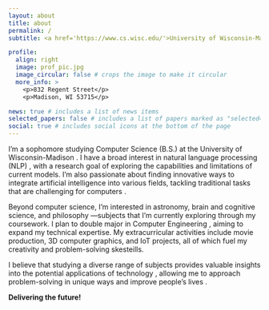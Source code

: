 ```yaml
---
layout: about
title: about
permalink: /
subtitle: <a href='https://www.cs.wisc.edu/'>University of Wisconsin-Madison</a>. Madison, WI

profile:
  align: right
  image: prof_pic.jpg
  image_circular: false # crops the image to make it circular
  more_info: >
    <p>832 Regent Street</p>
    <p>Madison, WI 53715</p>

news: true # includes a list of news items
selected_papers: false # includes a list of papers marked as "selected={true}"
social: true # includes social icons at the bottom of the page
---
```

<!-- Write your biography here. Tell the world about yourself. Link to your favorite [subreddit](http://reddit.com). You can put a picture in, too. The code is already in, just name your picture `prof_pic.jpg` and put it in the `img/` folder.

Put your address / P.O. box / other info right below your picture. You can also disable any of these elements by editing `profile` property of the YAML header of your `_pages/about.md`. Edit `_bibliography/papers.bib` and Jekyll will render your [publications page](/al-folio/publications/) automatically.

Link to your social media connections, too. This theme is set up to use [Font Awesome icons](https://fontawesome.com/) and [Academicons](https://jpswalsh.github.io/academicons/), like the ones below. Add your Facebook, Twitter, LinkedIn, Google Scholar, or just disable all of them. -->

<!--I’m a **sophomore studying Computer Science** (B.S.) at the  **University of Wisconsin-Madison** . I have a broad interest in  **natural language processing (NLP)** , with a research goal of exploring the **capabilities and limitations** of current models. I’m also passionate about finding **innovative ways to integrate artificial intelligence** into various fields, tackling  **traditional tasks that are challenging for computers** .

Beyond computer science, I’m interested in **astronomy, brain and cognitive science,** and  **philosophy** —subjects that I’m currently exploring through my coursework. I plan to  **double major in Computer Engineering** , aiming to expand my technical expertise. My extracurricular activities include **movie production, 3D computer graphics,** and **IoT** projects, all of which fuel my creativity and problem-solving skills.

I believe that studying a **diverse range of subjects** provides valuable insights into the  **potential applications of technology** , allowing me to approach problem-solving in **unique ways** and  **improve people’s lives** .

**Delivering the future!** -->


I’m a sophomore studying Computer Science (B.S.) at the  University of Wisconsin-Madison . I have a broad interest in  natural language processing (NLP) , with a research goal of exploring the capabilities and limitations of current models. I’m also passionate about finding innovative ways to integrate artificial intelligence into various fields, tackling  traditional tasks that are challenging for computers .

Beyond computer science, I’m interested in astronomy, brain and cognitive science, and  philosophy —subjects that I’m currently exploring through my coursework. I plan to  double major in Computer Engineering , aiming to expand my technical expertise. My extracurricular activities include movie production, 3D computer graphics, and IoT projects, all of which fuel my creativity and problem-solving skesteills.

I believe that studying a diverse range of subjects provides valuable insights into the  potential applications of technology , allowing me to approach problem-solving in unique ways and  improve people’s lives .

**Delivering the future!**